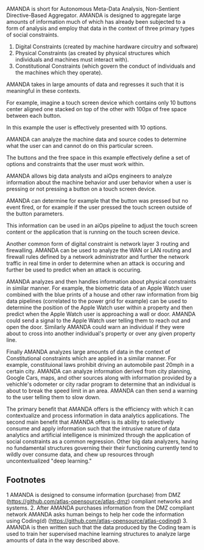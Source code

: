 AMANDA is short for Autonomous Meta-Data Analysis, Non-Sentient Directive-Based Aggregator. AMANDA is designed to aggregate large amounts of information 
much of which has already been subjected to a form of analysis and employ that data in the context of three primary types of social constraints.

1. Digital Constraints (created by machine hardware circuitry and software)
2. Physical Constraints (as created by physical structures which individuals and machines must interact with).
3. Constitutional Constraints (which govern the conduct of individuals and the machines which they operate).

AMANDA takes in large amounts of data and regresses it such that it is meaningful in these contexts. 

For example, imagine a touch screen device which contains only 10 buttons center aligned one stacked on top of the other with 100px of free space 
between each button. 

In this example the user is effectively presented with 10 options.

AMANDA can analyze the machine data and source codes to determine what the user can and cannot do on this particular screen. 

The buttons and the free space in this example effectively define a set of options and constraints that the user must work within.

AMANDA allows big data analysts and aiOps engineers to analyze information about the machine behavior and user behavior 
when a user is pressing or not pressing a button on a touch screen device. 

AMANDA can determine for example that the button was pressed but no event fired, or for example if the user pressed the touch screen 
outside of the button parameters. 

This information can be used in an aiOps pipeline to adjust the touch screen content or the application that is running on the touch screen device.

Another common form of digital constraint is network layer 3 routing and firewalling. AMANDA can be used to analyze the WAN or LAN routing and firewall rules defined by a network administrator and further the network traffic in real time in order to determine when an attack is occuring and further be used to predict when an attack is occuring.

AMANDA analyzes and then handles information about physical constraints in similar manner. For example, the biometric data of an Apple Watch user combined 
with the blue prints of a house and other raw information from big data pipelines (correlated to the power grid for example) can be used to determine
the position of the Apple Watch user within a property and then predict when the Apple Watch user is approaching a wall or door. AMANDA could send a 
signal to the Apple Watch user telling them to reach out and open the door. Similarly AMANDA could warn an individual if they were about to cross into another individual's property or over any given property line.

Finally AMANDA analyzes large amounts of data in the context of Constitutional constraints which are applied in a similar manner. For example, constituional
laws prohibit driving an automobile past 20mph in a certain city. AMANDA can analyze information derived from city planning, Google Cars, maps, and other
sources along with information provided by a vehichle's odometer or city radar program to determine that an individual is about to break the speed limit 
in an area. AMANDA can then send a warning to the user telling them to slow down. 

The primary benefit that AMANDA offers is the efficiency with which it can contextualize and process information in data analytics applications. The second main benefit that AMANDA offers is its ability to selectively consume and apply information such that the intrusive nature of data analytics and artificial intelligence is minimized through the application of social constraints as a common regression. Other big data analyzers, having no fundamental structures governing their their functioning currently tend to wildly over consume data, and chew up resources through uncontextualized "deep learning." 


Footnotes
--------
1 AMANDA is designed to consume information (purchase) from DMZ (https://github.com/atlas-opensource/atlas-dmz) compliant networks and systems. 
2. After AMANDA purchases information from the DMZ compliant network AMANDA asks human beings to help her code the information using Coding(d) (https://github.com/atlas-opensource/atlas-codingd)
3. AMANDA is then written such that the data produced by the Coding team is used to train her supervised machine learning structures to analyze 
large amounts of data in the way described above. 

